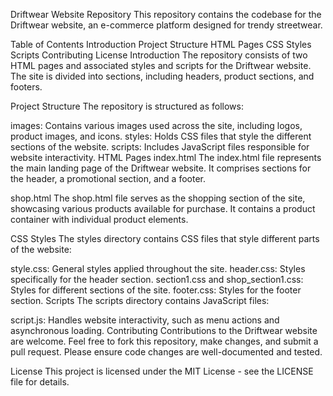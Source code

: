 Driftwear Website Repository
This repository contains the codebase for the Driftwear website, an e-commerce platform designed for trendy streetwear.

Table of Contents
Introduction
Project Structure
HTML Pages
CSS Styles
Scripts
Contributing
License
Introduction
The repository consists of two HTML pages and associated styles and scripts for the Driftwear website. The site is divided into sections, including headers, product sections, and footers.

Project Structure
The repository is structured as follows:

images: Contains various images used across the site, including logos, product images, and icons.
styles: Holds CSS files that style the different sections of the website.
scripts: Includes JavaScript files responsible for website interactivity.
HTML Pages
index.html
The index.html file represents the main landing page of the Driftwear website. It comprises sections for the header, a promotional section, and a footer.

shop.html
The shop.html file serves as the shopping section of the site, showcasing various products available for purchase. It contains a product container with individual product elements.

CSS Styles
The styles directory contains CSS files that style different parts of the website:

style.css: General styles applied throughout the site.
header.css: Styles specifically for the header section.
section1.css and shop_section1.css: Styles for different sections of the site.
footer.css: Styles for the footer section.
Scripts
The scripts directory contains JavaScript files:

script.js: Handles website interactivity, such as menu actions and asynchronous loading.
Contributing
Contributions to the Driftwear website are welcome. Feel free to fork this repository, make changes, and submit a pull request. Please ensure code changes are well-documented and tested.

License
This project is licensed under the MIT License - see the LICENSE file for details.
